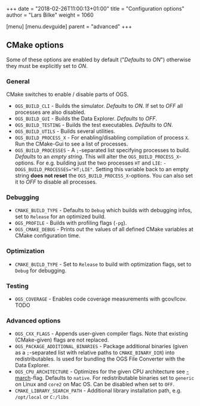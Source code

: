 +++
date = "2018-02-26T11:00:13+01:00"
title = "Configuration options"
author = "Lars Bilke"
weight = 1060

[menu]
  [menu.devguide]
    parent = "advanced"
+++

## CMake options

Some of these options are enabled by default ("*Defaults* to *ON*") otherwise they must be explicitly set to *ON*.

### General

CMake switches to enable / disable parts of OGS.

- `OGS_BUILD_CLI` - Builds the simulator. *Defaults* to *ON*. If set to *OFF* all processes are also disabled.
- `OGS_BUILD_GUI` - Builds the Data Explorer. *Defaults* to *OFF*.
- `OGS_BUILD_TESTING` - Builds the test executables. *Defaults* to *ON*.
- `OGS_BUILD_UTILS` - Builds several utilities.
- `OGS_BUILD_PROCESS_X` - For enabling/disabling compilation of process `X`.
  Run the CMake-Gui to see a list of processes.
- `OGS_BUILD_PROCESSES` - A `;`-separated list specifying processes to build. *Defaults* to an *empty string*. This will alter the `OGS_BUILD_PROCESS_X`-options. For e.g. building just the two processes `HT` and `LIE`: `-DOGS_BUILD_PROCESSES="HT;LIE"`. Setting this variable back to an empty string **does not reset** the `OGS_BUILD_PROCESS_X`-options. You can also set it to *OFF* to disable all processes.

### Debugging

- `CMAKE_BUILD_TYPE` - Defaults to `Debug` which builds with debugging infos, set to `Release` for an optimized build.
- `OGS_PROFILE` - Builds with profiling flags (`-pg`).
- `OGS_CMAKE_DEBUG` - Prints out the values of all defined CMake variables at CMake configuration time.

### Optimization

- `CMAKE_BUILD_TYPE` - Set to `Release` to build with optimization flags, set to `Debug` for debugging.

### Testing

- `OGS_COVERAGE` - Enables code coverage measurements with gcov/lcov. TODO

### Advanced options

- `OGS_CXX_FLAGS` - Appends user-given compiler flags. Note that existing (CMake-given) flags are not replaced.
- `OGS_PACKAGE_ADDITIONAL_BINARIES` - Package additional binaries (given as a `;`-separated list with relative paths to `CMAKE_BINARY_DIR`) into redistributables. Is used for bundling the OGS File Converter with the Data Explorer.
- `OGS_CPU_ARCHITECTURE` - Optimizes for the given CPU architecture see [-march](https://gcc.gnu.org/onlinedocs/gcc-4.5.3/gcc/i386-and-x86_002d64-Options.html)-flag. Defaults to `native`. For redistributable binaries set to `generic` on Linux and `core2` on Mac OS. Can be disabled when set to `OFF`.
- `CMAKE_LIBRARY_SEARCH_PATH` - Additional library installation path, e.g. `/opt/local` or `C:/libs`
